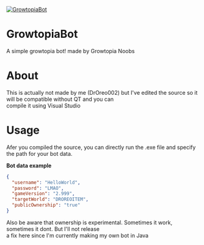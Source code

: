 [![GrowtopiaBot](https://raw.githubusercontent.com/droreo002/growtopiabot/icon.png)](https://github.com/DrOreo002/GrowtopiaBot)

# GrowtopiaBot
A simple growtopia bot! made by Growtopia Noobs

# About
This is actually not made by me (DrOreo002) but I've edited the source so it will be compatible without QT and you can  
compile it using Visual Studio  

# Usage
Afer you compiled the source, you can directly run the .exe file and specify the path for your bot data.

**Bot data example**  
```json
{
  "username": "HelloWorld",
  "password": "LMAO",
  "gameVersion": "2.999",
  "targetWorld": "DROREOITEM",
  "publicOwnership": "true"
}
```
Also be aware that ownership is experimental. Sometimes it work, sometimes it dont. But I'll not release  
a fix here since I'm currently making my own bot in Java  
